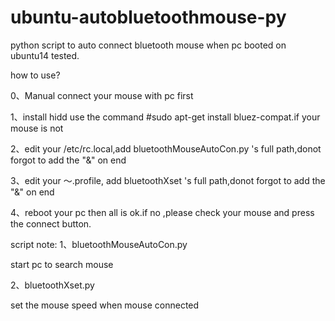 ubuntu-autobluetoothmouse-py
============================

python script to auto connect bluetooth mouse when pc booted on ubuntu14 tested.

how to use?

0、Manual connect your mouse with pc first

1、install hidd use the command #sudo apt-get install bluez-compat.if your mouse is not 

2、edit your /etc/rc.local,add bluetoothMouseAutoCon.py 's full path,donot forgot to add the "&" on end

3、edit your ～.profile, add bluetoothXset 's full path,donot forgot to add the "&" on end

4、reboot your pc then all is ok.if no ,please check your mouse and press the connect button.

script note:
1、bluetoothMouseAutoCon.py 

   start pc to search mouse
   
2、bluetoothXset.py

   set the mouse speed when mouse connected
